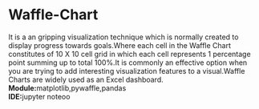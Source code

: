# Waffle-Chart
It is a an gripping visualization technique which is normally created to display progress towards goals.Where each cell in the Waffle Chart constitutes of 10 X 10 cell grid in which each cell represents 1 percentage point summing up to total 100%.It is commonly an effective option when you are trying to add interesting visualization features to a visual.Waffle Charts are widely used as an Excel dashboard.
<br>
<b>Module:</b>matplotlib,pywaffle,pandas<br>
<b>IDE:</b>jupyter noteoo
 
